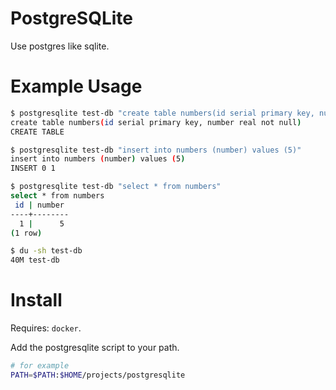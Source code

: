 # PostgreSQLite

Use postgres like sqlite.

# Example Usage

```bash
$ postgresqlite test-db "create table numbers(id serial primary key, number real not null)"
create table numbers(id serial primary key, number real not null)
CREATE TABLE

$ postgresqlite test-db "insert into numbers (number) values (5)"
insert into numbers (number) values (5)
INSERT 0 1

$ postgresqlite test-db "select * from numbers"
select * from numbers
 id | number 
----+--------
  1 |      5
(1 row)

$ du -sh test-db
40M	test-db
```



# Install

Requires: `docker`.

Add the postgresqlite script to your path.

```bash
# for example
PATH=$PATH:$HOME/projects/postgresqlite
```


